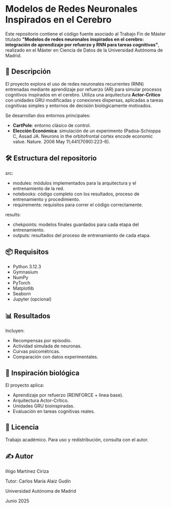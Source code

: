 # Modelos de Redes Neuronales Inspirados en el Cerebro

Este repositorio contiene el código fuente asociado al Trabajo Fin de Máster titulado **"Modelos de redes neuronales inspirados en el cerebro: integración de aprendizaje por refuerzo y RNN para tareas cognitivas"**, realizado en el Máster en Ciencia de Datos de la Universidad Autónoma de Madrid.

## 🧠 Descripción

El proyecto explora el uso de redes neuronales recurrentes (RNN) entrenadas mediante aprendizaje por refuerzo (AR) para simular procesos cognitivos inspirados en el cerebro. Utiliza una arquitectura **Actor-Crítico** con unidades GRU modificadas y conexiones dispersas, aplicadas a tareas cognitivas simples y entornos de decisión biológicamente motivados.

Se desarrollan dos entornos principales:
- **CartPole**: entorno clásico de control.
- **Elección Económica**: simulación de un experimento (Padoa-Schioppa C, Assad JA. Neurons in the orbitofrontal cortex encode economic value. Nature. 2006 May 11;441(7090):223-6).

## 🛠️ Estructura del repositorio
src:
- modules: módulos implementados para la arquitectura y el entrenamiento de la red.
- notebooks: código completo con los resultados, proceso de entrenamiento y procedimiento.
- requirements: requisitos para correr el código correctamente.

results:
- chekpoints: modelos finales guardados para cada etapa del entrenamiento.
- outputs: resultados del proceso de entrenamiento de cada etapa.

## 📦 Requisitos
- Python 3.12.3
- Gymnasium
- NumPy
- PyTorch
- Matplotlib
- Seaborn
- Jupyter (opcional)

## 📊 Resultados
Incluyen:
- Recompensas por episodio.
- Actividad simulada de neuronas.
- Curvas psicométricas.
- Comparación con datos experimentales.

## 🧪 Inspiración biológica
El proyecto aplica:
- Aprendizaje por refuerzo (REINFORCE + línea base).
- Arquitectura Actor-Crítico.
- Unidades GRU bioinspiradas.
- Evaluación en tareas cognitivas reales.

## 📄 Licencia
Trabajo académico. Para uso y redistribución, consulta con el autor.

## ✍️ Autor
Iñigo Martínez Ciriza

Tutor: Carlos María Alaíz Gudín

Universidad Autónoma de Madrid

Junio 2025
